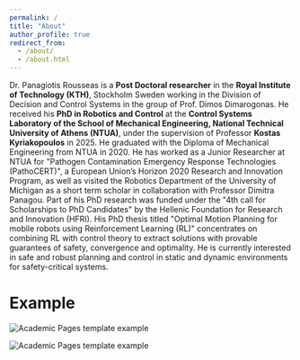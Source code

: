 ```yaml
---
permalink: /
title: "About"
author_profile: true
redirect_from: 
  - /about/
  - /about.html
---
```


Dr. Panagiotis Rousseas is a **Post Doctoral researcher** in the **Royal Institute of Technology (KTH)**, Stockholm Sweden working in the Division of Decision and Control Systems in the group of Prof. Dimos Dimarogonas. He received his **PhD in Robotics and Control** at the **Control Systems Laboratory of the School of Mechanical Engineering, National Technical University of Athens (NTUA)**, under the supervision of Professor **Kostas Kyriakopoulos** in 2025. He graduated with the Diploma of Mechanical Engineering from NTUA in 2020. He has worked as a Junior Researcher at NTUA for "Pathogen Contamination Emergency Response Technologies (PathoCERT)", a European Union’s Horizon 2020 Research and Innovation Program, as well as visited the Robotics Department of the University of Michigan as a short term scholar in collaboration with Professor Dimitra Panagou. Part of his PhD research was funded under the "4th call for Scholarships to PhD Candidates" by the Hellenic Foundation for Research and Innovation (HFRI). His PhD thesis titled "Optimal Motion Planning for mobile robots using Reinforcement Learning (RL)" concentrates on combining RL with control theory to extract solutions with provable guarantees of safety, convergence and optimality. He is currently  interested in safe and robust planning and control in static and dynamic environments for safety-critical systems.

Example
======
![Academic Pages template example](/images/conjunc_of_disjuncs2.gif)

![Academic Pages template example](/images/disjunc_of_conjuncs.gif)



